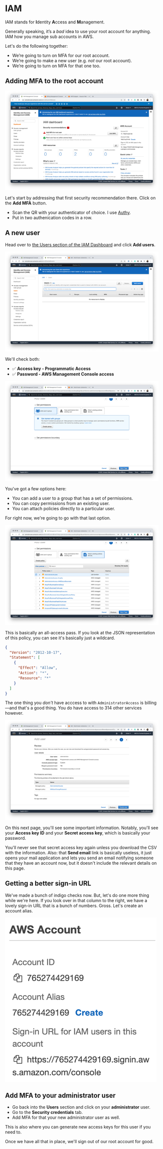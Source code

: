 # IAM

IAM stands for **I**dentity **A**ccess and **M**anagement.

Generally speaking, it’s a _bad_ idea to use your root account for anything. IAM how you manage sub accounts in AWS.

Let's do the following together:

- We’re going to turn on MFA for our root account.
- We’re going to make a new user (e.g. _not_ our root account).
- We’re going to turn on MFA for that one too.

## Adding MFA to the root account

![iam-dashboard.png](Attachments/iam-dashboard.png)

Let's start by addressing that first security recommendation there. Click on the **Add MFA** button.

- Scan the QR with your authenticator of choice. I use [Authy](https://authy.com/).
- Put in two authenication codes in a row.

## A new user

Head over to [the Users section of the IAM Dashboard](https://console.aws.amazon.com/iamv2/home#/users) and click **Add users**.

![iam-users.png](Attachments/iam-users.png)

We'll check both:

- ✅ **Access key - Programmatic Access**
- ✅ **Password - AWS Management Console access**

![setting-permissions-on-a-user.png](Attachments/setting-permissions-on-a-user.png)

You've got a few options here:

- You can add a user to a group that has a set of permissions.
- You can copy permissions from an existing user.
- You can attach policies directly to a particular user.

For right now, we're going to go with that last option.

![administrator-access.png](Attachments/administrator-access.png)

This is basically an all-access pass. If you look at the JSON representation of this policy, you can see it's basically just a wildcard.

```json
{
  "Version": "2012-10-17",
  "Statement": [
    {
      "Effect": "Allow",
      "Action": "*",
      "Resource": "*"
    }
  ]
}
```

The one thing you _don't_ have acccess to with `AdministratorAccess` is billing—and that's a good thing. You do have access to 314 other services however.

![review-create-user.png](Attachments/review-create-user.png)

On this next page, you'll see some important information. Notably, you'll see your **Access key ID** and your **Secret access key**, which is basically your password.

You'll never see that secret access key again unless you download the CSV with the information. Also: that **Send email** link is basically useless, it just opens your mail application and lets you send an email notifying someone that they have an account now, but it doesn't include the relevant details on this page.

## Getting a better sign-in URL

We've made a bunch of indigo checks now. But, let's do one more thing while we're here. If you look over in that column to the right, we have a lovely sign-in URL that is a bunch of numbers. Gross. Let's create an account alias.

![account-alias.png](Attachments/account-alias.png)

## Add MFA to your administrator user

- Go back into the **Users** section and click on your **administrator** user.
- Go to the **Security credentials** tab.
- Add MFA for that your new administrator user as well.

This is also where you can generate new access keys for this user if you need to.

Once we have all that in place, we'll sign out of our root account for good.
